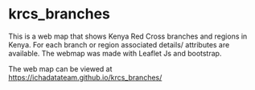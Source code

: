# krcs_branches

This is a web map that shows Kenya Red Cross branches and regions in Kenya. For each branch or region associated details/ attributes are available.
The webmap was made with Leaflet Js and bootstrap.

The web map can be viewed at https://ichadatateam.github.io/krcs_branches/
